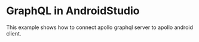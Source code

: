 # GraphQL in AndroidStudio
This example shows how to connect apollo graphql server to apollo android client. 
